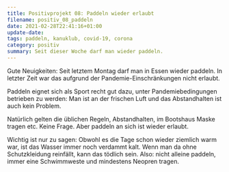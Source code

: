 ```yaml
---
title: Positivprojekt 08: Paddeln wieder erlaubt
filename: positiv_08_paddeln
date: 2021-02-28T22:41:16+01:00
update-date:
tags: paddeln, kanuklub, covid-19, corona
category: positiv
summary: Seit dieser Woche darf man wieder paddeln.
---
```


Gute Neuigkeiten: Seit letztem Montag darf man in Essen wieder paddeln. In letzter Zeit war das aufgrund der Pandemie-Einschränkungen nicht erlaubt.

Paddeln eignet sich als Sport recht gut dazu, unter Pandemiebedingungen betrieben zu werden: Man ist an der frischen Luft und das Abstandhalten ist auch kein Problem.

Natürlich gelten die üblichen Regeln, Abstandhalten, im Bootshaus Maske tragen etc. Keine Frage. Aber paddeln an sich ist wieder erlaubt.

Wichtig ist nur zu sagen: Obwohl es die Tage schon wieder ziemlich warm war, ist das Wasser immer noch verdammt kalt. Wenn man da ohne Schutzkleidung reinfällt, kann das tödlich sein. Also: nicht alleine paddeln, immer eine Schwimmweste und mindestens Neopren tragen.
